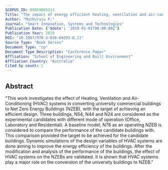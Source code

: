```yaml
---
SCOPUS_ID: 85059085113
Title: "The impact of energy efficient heating, ventilation and air-conditioning systems on energy performance of university buildings"
Author: "Muthuraju P."
Journal: "Smart Innovation, Systems and Technologies"
Publication Date: {'$date': '2019-01-01T00:00:00Z'}
Publication Year: 2019
DOI: "10.1007/978-3-030-04293-6_11"
Source Type: "Book Series"
Document Type: "cp"
Document Type Description: "Conference Paper"
Affliation: "School of Engineering and Built Environment"
Affliation Country: "Australia"
Cited by count: 1
---
```


## Abstract
"This work investigates the effect of Heating, Ventilation and Air-Conditioning (HVAC) systems in converting university commercial buildings to Net Zero Energy Buildings (NZEB), with the target of achieving an efficient design. Three buildings, N54, N44 and N24 are considered as the experimental candidates with different mode of operation (Office, Laboratory and Residential). A baseline model, N78 as an operating NZEB is considered to compare the performance of the candidate buildings with. This comparison provided the target to be achieved for the candidate buildings. Dynamic simulations of the design variables of HVAC systems are done aiming to improve the energy efficiency of the buildings. After the modification and analysis of the performance of the buildings, the effect of HVAC systems on the NZEBs are validated. It is shown that HVAC systems play a major role on the conversion of the university buildings to NZEB."
